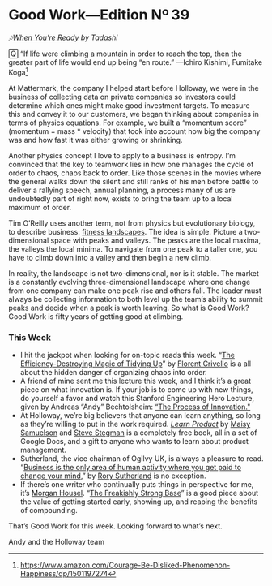 # Good Work—Edition Nº 39

*🎶[When You’re Ready](https://open.spotify.com/track/70PV0oeGhknr1ygjwt40KO?si=2rXUx455TUyy-E7q7xt8xg) by
Tadashi*

🅀 “If life were climbing a mountain in order to reach the top, then the greater part of
life would end up being “en route.”
—Ichiro Kishimi, Fumitake Koga[^1]

At Mattermark, the company I helped start before Holloway, we were in the business of
collecting data on private companies so investors could determine which ones might make
good investment targets.
To measure this and convey it to our customers, we began thinking about companies in terms
of physics equations.
For example, we built a “momentum score” (momentum = mass \* velocity) that took into
account how big the company was and how fast it was either growing or shrinking.

Another physics concept I love to apply to a business is entropy.
I’m convinced that the key to teamwork lies in how one manages the cycle of order to
chaos, chaos back to order.
Like those scenes in the movies where the general walks down the silent and still ranks of
his men before battle to deliver a rallying speech, annual planning, a process many of us
are undoubtedly part of right now, exists to bring the team up to a local maximum of
order.

Tim O’Reilly uses another term, not from physics but evolutionary biology, to describe
business:
[fitness landscapes](https://www.slideshare.net/timoreilly/the-real-work-of-the-21st-century/5-Technology_has_a_fitness_landscapeIn).
The idea is simple.
Picture a two-dimensional space with peaks and valleys.
The peaks are the local maxima, the valleys the local minima.
To navigate from one peak to a taller one, you have to climb down into a valley and then
begin a new climb.

In reality, the landscape is not two-dimensional, nor is it stable.
The market is a constantly evolving three-dimensional landscape where one change from one
company can make one peak rise and others fall.
The leader must always be collecting information to both level up the team’s ability to
summit peaks and decide when a peak is worth leaving.
So what is Good Work?
Good Work is fifty years of getting good at climbing.

### This Week

- I hit the jackpot when looking for on-topic reads this week.
  “[The Efficiency-Destroying Magic of Tidying Up](https://florentcrivello.com/index.php/2019/09/04/the-efficiency-destroying-magic-of-tidying-up/)”
  by [Florent Crivello](https://twitter.com/Altimor) is a all about the hidden danger of
  organizing chaos into order.
- A friend of mine sent me this lecture this week, and I think it’s a great piece on what
  innovation is.
  If your job is to come up with new things, do yourself a favor and watch this Stanford
  Engineering Hero Lecture, given by Andreas “Andy” Bechtolsheim:
  [“The Process of Innovation."](https://www.youtube.com/watch?v=08frKEAtav4)
- At Holloway, we’re big believers that anyone can learn anything, so long as they’re
  willing to put in the work required. *[Learn Product](http://learnproduct.com/)* by
  [Maisy Samuelson](http://www.linkedin.com/in/maisy) and
  [Steve Stegman](http://www.linkedin.com/in/stegman) is a completely free book, all in a set of
  Google Docs, and a gift to anyone who wants to learn about product management.
- Sutherland, the vice chairman of Ogilvy UK, is always a pleasure to read.
  “[Business is the only area of human activity where you get paid to change your mind](https://www.spectator.co.uk/2019/09/business-is-the-only-area-of-human-activity-where-you-get-paid-to-change-your-mind/),”
  by [Rory Sutherland](https://twitter.com/rorysutherland) is no exception.
- If there’s one writer who continually puts things in perspective for me, it’s
  [Morgan Housel](https://twitter.com/morganhousel). “[The Freakishly Strong Base](https://www.collaborativefund.com/blog/the-freakishly-strong-base/)”
  is a good piece about the value of getting started early, showing up, and reaping the
  benefits of compounding.

That’s Good Work for this week.
Looking forward to what’s next.

Andy and the Holloway team

[^1]: <https://www.amazon.com/Courage-Be-Disliked-Phenomenon-Happiness/dp/1501197274>
